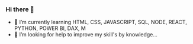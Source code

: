 ### Hi there 👋


- 🌱 I’m currently learning HTML, CSS, JAVASCRIPT, SQL, NODE, REACT, PYTHON, POWER BI, DAX, M
- 🤔 I’m looking for help to improve my skill's by knowledge...
